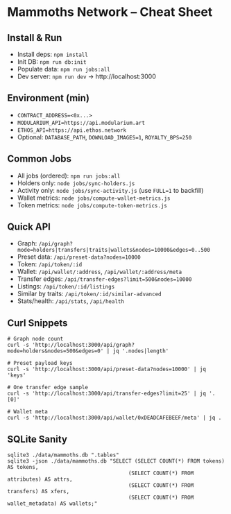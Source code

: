 # Mammoths Network – Cheat Sheet

## Install & Run
- Install deps: `npm install`
- Init DB: `npm run db:init`
- Populate data: `npm run jobs:all`
- Dev server: `npm run dev` → http://localhost:3000

## Environment (min)
- `CONTRACT_ADDRESS=<0x...>`
- `MODULARIUM_API=https://api.modularium.art`
- `ETHOS_API=https://api.ethos.network`
- Optional: `DATABASE_PATH`, `DOWNLOAD_IMAGES=1`, `ROYALTY_BPS=250`

## Common Jobs
- All jobs (ordered): `npm run jobs:all`
- Holders only: `node jobs/sync-holders.js`
- Activity only: `node jobs/sync-activity.js` (use `FULL=1` to backfill)
- Wallet metrics: `node jobs/compute-wallet-metrics.js`
- Token metrics: `node jobs/compute-token-metrics.js`

## Quick API
- Graph: `/api/graph?mode=holders|transfers|traits|wallets&nodes=10000&edges=0..500`
- Preset data: `/api/preset-data?nodes=10000`
- Token: `/api/token/:id`
- Wallet: `/api/wallet/:address`, `/api/wallet/:address/meta`
- Transfer edges: `/api/transfer-edges?limit=500&nodes=10000`
- Listings: `/api/token/:id/listings`
- Similar by traits: `/api/token/:id/similar-advanced`
- Stats/health: `/api/stats`, `/api/health`

## Curl Snippets
```
# Graph node count
curl -s 'http://localhost:3000/api/graph?mode=holders&nodes=500&edges=0' | jq '.nodes|length'

# Preset payload keys
curl -s 'http://localhost:3000/api/preset-data?nodes=10000' | jq 'keys'

# One transfer edge sample
curl -s 'http://localhost:3000/api/transfer-edges?limit=25' | jq '.[0]'

# Wallet meta
curl -s 'http://localhost:3000/api/wallet/0xDEADCAFEBEEF/meta' | jq .
```

## SQLite Sanity
```
sqlite3 ./data/mammoths.db ".tables"
sqlite3 -json ./data/mammoths.db "SELECT (SELECT COUNT(*) FROM tokens) AS tokens,
                                       (SELECT COUNT(*) FROM attributes) AS attrs,
                                       (SELECT COUNT(*) FROM transfers) AS xfers,
                                       (SELECT COUNT(*) FROM wallet_metadata) AS wallets;"
```
